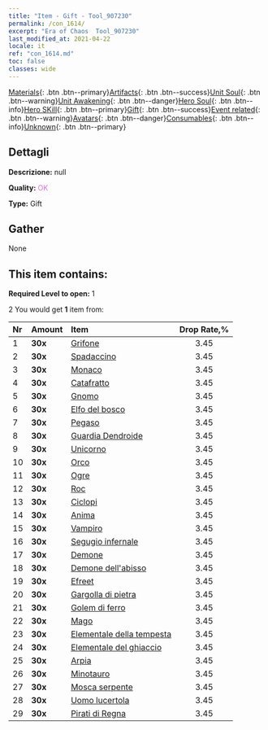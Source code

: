 ```yaml
---
title: "Item - Gift - Tool_907230"
permalink: /con_1614/
excerpt: "Era of Chaos  Tool_907230"
last_modified_at: 2021-04-22
locale: it
ref: "con_1614.md"
toc: false
classes: wide
---
```

 [Materials](/ItemsIT/){: .btn .btn--primary}[Artifacts](/ItemsIT/Artifacts/){: .btn .btn--success}[Unit Soul](/ItemsIT/UnitSoul/){: .btn .btn--warning}[Unit Awakening](/ItemsIT/UnitAwakening/){: .btn .btn--danger}[Hero Soul](/ItemsIT/HeroSoul/){: .btn .btn--info}[Hero SKill](/ItemsIT/HeroSkill/){: .btn .btn--primary}[Gift](/ItemsIT/Gift/){: .btn .btn--success}[Event related](/ItemsIT/Events/){: .btn .btn--warning}[Avatars](/ItemsIT/Avatars/){: .btn .btn--danger}[Consumables](/ItemsIT/Consumables/){: .btn .btn--info}[Unknown](/ItemsIT/Unknown/){: .btn .btn--primary}

## Dettagli
 **Descrizione:** null

 **Quality:** <span style="color: #DA70D6">OK</span>

 **Type:** Gift

## Gather

  None

## This item contains:

 **Required Level to open:** 1

 2 You would get **1** item  from:

  | Nr | Amount |     Item    | Drop Rate,% |
  |:---|:-------|:------------|:---------:|
  | 1 |  **30x** | [Grifone](/it/Items/unt_192/) | 3.45 | 
  | 2 |  **30x** | [Spadaccino](/it/Items/unt_193/) | 3.45 | 
  | 3 |  **30x** | [Monaco](/it/Items/unt_194/) | 3.45 | 
  | 4 |  **30x** | [Catafratto](/it/Items/unt_195/) | 3.45 | 
  | 5 |  **30x** | [Gnomo](/it/Items/unt_200/) | 3.45 | 
  | 6 |  **30x** | [Elfo del bosco](/it/Items/unt_201/) | 3.45 | 
  | 7 |  **30x** | [Pegaso](/it/Items/unt_202/) | 3.45 | 
  | 8 |  **30x** | [Guardia Dendroide](/it/Items/unt_203/) | 3.45 | 
  | 9 |  **30x** | [Unicorno](/it/Items/unt_204/) | 3.45 | 
  | 10 |  **30x** | [Orco](/it/Items/unt_219/) | 3.45 | 
  | 11 |  **30x** | [Ogre](/it/Items/unt_220/) | 3.45 | 
  | 12 |  **30x** | [Roc](/it/Items/unt_221/) | 3.45 | 
  | 13 |  **30x** | [Ciclopi](/it/Items/unt_222/) | 3.45 | 
  | 14 |  **30x** | [Anima](/it/Items/unt_210/) | 3.45 | 
  | 15 |  **30x** | [Vampiro](/it/Items/unt_211/) | 3.45 | 
  | 16 |  **30x** | [Segugio infernale](/it/Items/unt_228/) | 3.45 | 
  | 17 |  **30x** | [Demone](/it/Items/unt_229/) | 3.45 | 
  | 18 |  **30x** | [Demone dell'abisso](/it/Items/unt_230/) | 3.45 | 
  | 19 |  **30x** | [Efreet](/it/Items/unt_231/) | 3.45 | 
  | 20 |  **30x** | [Gargolla di pietra](/it/Items/unt_236/) | 3.45 | 
  | 21 |  **30x** | [Golem di ferro](/it/Items/unt_237/) | 3.45 | 
  | 22 |  **30x** | [Mago](/it/Items/unt_238/) | 3.45 | 
  | 23 |  **30x** | [Elementale della tempesta](/it/Items/unt_263/) | 3.45 | 
  | 24 |  **30x** | [Elementale del ghiaccio](/it/Items/unt_264/) | 3.45 | 
  | 25 |  **30x** | [Arpia](/it/Items/unt_245/) | 3.45 | 
  | 26 |  **30x** | [Minotauro](/it/Items/unt_248/) | 3.45 | 
  | 27 |  **30x** | [Mosca serpente](/it/Items/unt_255/) | 3.45 | 
  | 28 |  **30x** | [Uomo lucertola](/it/Items/unt_254/) | 3.45 | 
  | 29 |  **30x** | [Pirati di Regna](/it/Items/unt_273/) | 3.45 | 
